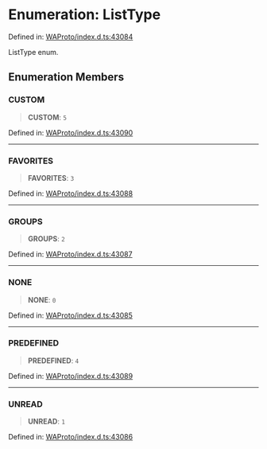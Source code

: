 # Enumeration: ListType

Defined in: [WAProto/index.d.ts:43084](https://github.com/Fokusdotid/Baileys/blob/6a8e2076fa4119b2d5152250d579a4fbed394533/WAProto/index.d.ts#L43084)

ListType enum.

## Enumeration Members

### CUSTOM

> **CUSTOM**: `5`

Defined in: [WAProto/index.d.ts:43090](https://github.com/Fokusdotid/Baileys/blob/6a8e2076fa4119b2d5152250d579a4fbed394533/WAProto/index.d.ts#L43090)

***

### FAVORITES

> **FAVORITES**: `3`

Defined in: [WAProto/index.d.ts:43088](https://github.com/Fokusdotid/Baileys/blob/6a8e2076fa4119b2d5152250d579a4fbed394533/WAProto/index.d.ts#L43088)

***

### GROUPS

> **GROUPS**: `2`

Defined in: [WAProto/index.d.ts:43087](https://github.com/Fokusdotid/Baileys/blob/6a8e2076fa4119b2d5152250d579a4fbed394533/WAProto/index.d.ts#L43087)

***

### NONE

> **NONE**: `0`

Defined in: [WAProto/index.d.ts:43085](https://github.com/Fokusdotid/Baileys/blob/6a8e2076fa4119b2d5152250d579a4fbed394533/WAProto/index.d.ts#L43085)

***

### PREDEFINED

> **PREDEFINED**: `4`

Defined in: [WAProto/index.d.ts:43089](https://github.com/Fokusdotid/Baileys/blob/6a8e2076fa4119b2d5152250d579a4fbed394533/WAProto/index.d.ts#L43089)

***

### UNREAD

> **UNREAD**: `1`

Defined in: [WAProto/index.d.ts:43086](https://github.com/Fokusdotid/Baileys/blob/6a8e2076fa4119b2d5152250d579a4fbed394533/WAProto/index.d.ts#L43086)
